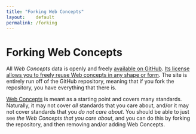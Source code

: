 ```yaml
---
title: "Forking Web Concepts"
layout:    default
permalink: /forking
---
```


# Forking Web Concepts

All *Web Concepts* data is openly and freely [available on GitHub](https://github.com/dret/webconcepts). [Its license allows you to freely reuse Web concepts in any shape or form](/LICENSE.md). The site is entirely run off of the GitHub repository, meaning that if you fork the repository, you have everything that there is.

[Web Concepts](http://webconcepts.info/) is meant as a starting point and covers many standards. Naturally, it may not cover *all* standards that you care about, and/or it may not cover standards that you *do not care about*. You should be able to just see *the Web Concepts that you care about*, and you can do this by forking the repository, and then removing and/or adding Web Concepts.
